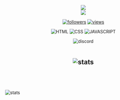 <p align="center">
  <a href="https://github.com/Dev-Daami/readme-typing-svg"><img src="https://readme-typing-svg.herokuapp.com?font=B612&color=fe8019&center=true&vCenter=true&lines=Welcome+to+my+profile.;Hey+I'm+Daami!;I'm+15+years+old!;Have+a+great+day!"></a>
  <br>
  <img src="https://komarev.com/ghpvc/?username=Dev-Daami&style=flat-square&color=fe8019&label=Views"
</p>

<p align="center">
  <a href="https://github.com/Dev-Daami">
    <img alt="followers" title="Follow me on Github" src="https://img.shields.io/github/followers/Dev-Daami?color=fabd2f&labelColor=fe8019&style=for-the-badge&logo=github&label=Follow"/></a>
  <a href="https://github.com/Dev-Daami/">
    <img alt="views" title="GitHub stars" src="https://img.shields.io/github/stars/Dev-Daami?color=fabd2f&labelColor=fe8019&style=for-the-badge&logo=github&label=Stars"/></a>
</p>

<p align="center">
  <img alt="HTML" title="HTML" src="https://img.shields.io/badge/HTML-FFD43B?style=for-the-badge&logo=html5&logoColor=darkgreen" />
  <img alt="CSS" title="CSS" src="https://img.shields.io/badge/CSS-FFD43B?style=for-the-badge&logo=CSS3&logoColor=darkgreen" />
  <img alt="JAVASCRIPT" title="JAVASCRIPT" src="https://img.shields.io/badge/JAVASCRIPT-FFD43B?style=for-the-badge&logo=JAVASCRIPT&logoColor=darkgreen" />
</p>
<!---
<div align="center">
  <h4>
  <details>
    <summary>🌟 frameworks</summary>
    <br>
      <p align="center">
        <img alt="NODE.JS" title="NODE.JS" src="https://img.shields.io/badge/NODE.JS-FFD43B?style=for-the-badge&logo=NODE-DOT-JS&logoColor=darkgreen" />
        <img alt="NPM" title="NPM" src="https://img.shields.io/badge/NPM-FFD43B?style=for-the-badge&logo=NPM&logoColor=darkgreen" />
        <img alt="GIT" title="GIT" src="https://img.shields.io/badge/GIT-FFD43B?style=for-the-badge&logo=GIT&logoColor=darkgreen" />
    </p>
  </details>
  </h4>
</div>
--->
<div align="center">
  <img alt="discord" title="discord" src="https://discord.c99.nl/widget/theme-3/395558746803142657.png">
</div>

<br>

<h2 align="center">
      <img alt="stats" title="STATS" src="https://github-readme-stats.vercel.app/api?username=Dev-Daami&show_icons=tru&theme=gruvbox&hide_border=true">
      <br/><br/>
</h2>

<br>
<br>


 <img alt="stats" title="STATS" src="https://activity-graph.herokuapp.com/graph?username=Dev-Daami&bg_color=282828&color=b4993e&line=9cc180&point=4e472c&hide_border=true">
<!--- Made by Walkx and Mezo --->
